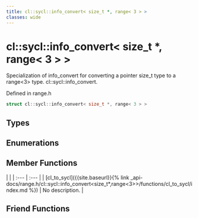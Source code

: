 ```yaml
---
title: cl::sycl::info_convert< size_t *, range< 3 > >
classes: wide
---
```

# cl::sycl::info_convert< size_t *, range< 3 > >

Specialization of info_convert for converting a pointer size_t type to a range<3> type. cl::sycl::info_convert. 

Defined in range.h

```cpp
struct cl::sycl::info_convert< size_t *, range< 3 > >
```

## Types

## Enumerations

## Member Functions

   |   |
| :--- | :--- |
| [cl_to_sycl]({{site.baseurl}}{% link _api-docs/range.h/cl::sycl::info_convert<size_t*,range<3>>/functions/cl_to_sycl/index.md %}) | No description. |


## Friend Functions

